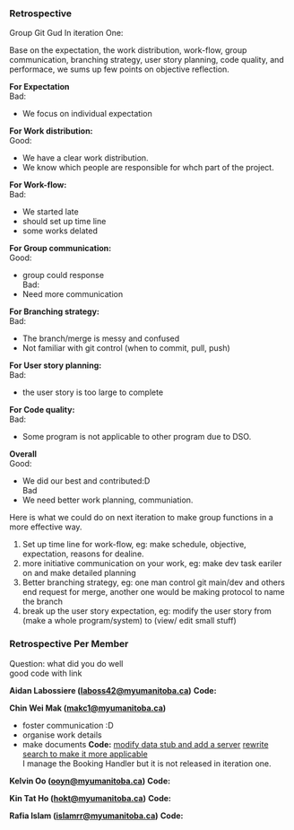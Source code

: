 ### **Retrospective**

Group Git Gud
In iteration One:

Base on the expectation, the work distribution, work-flow, group communication, branching strategy, user story planning, code quality, and performace, we sums up few points on objective reflection.


**For Expectation**
<br>Bad:
 - We focus on individual expectation

**For Work distribution:**
<br>Good:
 - We have a clear work distribution.
 - We know which people are responsible for whch part of the project.

**For Work-flow:**
<br>Bad:
 - We started late 
 - should set up time line
 - some works delated

**For Group communication:**
<br>Good:
 - group could response
<br>Bad:
 - Need more communication

**For Branching strategy:**
<br>Bad:
 - The branch/merge is messy and confused
 - Not familiar with git control (when to commit, pull, push)

**For User story planning:**
<br>Bad:
 - the user story is too large to complete

**For Code quality:**
<br>Bad:
 - Some program is not applicable to other program due to DSO.

**Overall**
<br>Good:
 - We did our best and contributed:D
<br>Bad
 - We need better work planning, communiation.


Here is what we could do on next iteration to make group functions in a more effective way.

1. Set up time line for work-flow, eg: make schedule, objective, expectation, reasons for dealine.
2. more initiative communication on your work, eg: make dev task eariler on and make detailed planning
3. Better branching strategy, eg: one man control git main/dev and others end request for merge, another one would be making protocol to name the branch
4. break up the user story expectation, eg: modify the user story from (make a whole program/system) to (view/ edit small stuff)


### **Retrospective Per Member**
Question: what did you do well
<br>      good code with link

**Aidan Labossiere (laboss42@myumanitoba.ca)**
**Code:**


**Chin Wei Mak (makc1@myumanitoba.ca)**
- foster communication :D
- organise work details
- make documents
**Code:**
[modify data stub and add a server](https://code.cs.umanitoba.ca/comp3350-winter2024/git-gud-a02-2/-/commit/8f2dd5646f7682c042ef3b4f945363a68bcfd0cf) 
[rewrite search to make it more applicable](https://code.cs.umanitoba.ca/comp3350-winter2024/git-gud-a02-2/-/commit/d41f5895c7160eab55410e11df6167e42d1fb061)
<br> I manage the Booking Handler but it is not released in iteration one.

**Kelvin Oo (ooyn@myumanitoba.ca)**
**Code:**

**Kin Tat Ho (hokt@myumanitoba.ca)**
**Code:**

**Rafia Islam (islamrr@myumanitoba.ca)**
**Code:**